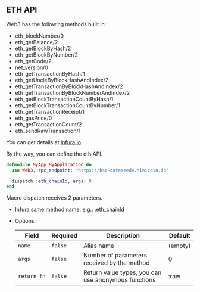 ## ETH API

Web3 has the following methods built in: 

- eth_blockNumber/0
- eth_getBalance/2
- eth_getBlockByHash/2
- eth_getBlockByNumber/2
- eth_getCode/2
- net_version/0
- eth_getTransactionByHash/1
- eth_getUncleByBlockHashAndIndex/2
- eth_getTransactionByBlockHashAndIndex/2
- eth_getTransactionByBlockNumberAndIndex/2
- eth_getBlockTransactionCountByHash/1
- eth_getBlockTransactionCountByNumber/1
- eth_getTransactionReceipt/1
- eth_gasPrice/0
- eth_getTransactionCount/2
- eth_sendRawTransaction/1

You can get details at [Infura.io](https://docs.infura.io/infura/networks/ethereum/json-rpc-methods/eth_gasprice)

By the way, you can define the eth API.

```elixir
defmodule MyApp.MyApplication do
  use Web3, rpc_endpoint: "https://bsc-dataseed4.ninicoin.io"

  dispatch :eth_chainId, args: 0
end
```

Macro dispatch receives 2 parameters.

- Infura same method name, e.g.: :eth_chainId
- Options:

  Field       | Required|  Description          | Default
  ----------- | --------| --------- | -------------
  `name`      | `false`  | Alias name | (empty)
  `args`      | `false`  | Number of parameters received by the method |  0
  `return_fn` | `false`  | Return value types, you can use anonymous functions | :raw
